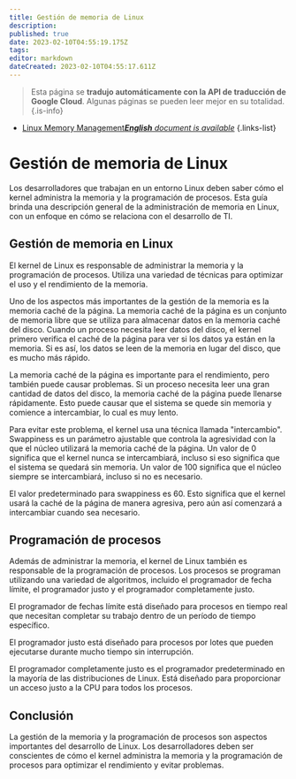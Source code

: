 ```yaml
---
title: Gestión de memoria de Linux
description: 
published: true
date: 2023-02-10T04:55:19.175Z
tags: 
editor: markdown
dateCreated: 2023-02-10T04:55:17.611Z
---
```


> Esta página se **tradujo automáticamente con la API de traducción de Google Cloud**.
Algunas páginas se pueden leer mejor en su totalidad.{.is-info}



- [Linux Memory Management***English** document is available*](/en/Knowledge-base/Linux/linux-memory-management)
{.links-list}


# Gestión de memoria de Linux

Los desarrolladores que trabajan en un entorno Linux deben saber cómo el kernel administra la memoria y la programación de procesos. Esta guía brinda una descripción general de la administración de memoria en Linux, con un enfoque en cómo se relaciona con el desarrollo de TI.

## Gestión de memoria en Linux

El kernel de Linux es responsable de administrar la memoria y la programación de procesos. Utiliza una variedad de técnicas para optimizar el uso y el rendimiento de la memoria.

Uno de los aspectos más importantes de la gestión de la memoria es la memoria caché de la página. La memoria caché de la página es un conjunto de memoria libre que se utiliza para almacenar datos en la memoria caché del disco. Cuando un proceso necesita leer datos del disco, el kernel primero verifica el caché de la página para ver si los datos ya están en la memoria. Si es así, los datos se leen de la memoria en lugar del disco, que es mucho más rápido.

La memoria caché de la página es importante para el rendimiento, pero también puede causar problemas. Si un proceso necesita leer una gran cantidad de datos del disco, la memoria caché de la página puede llenarse rápidamente. Esto puede causar que el sistema se quede sin memoria y comience a intercambiar, lo cual es muy lento.

Para evitar este problema, el kernel usa una técnica llamada "intercambio". Swappiness es un parámetro ajustable que controla la agresividad con la que el núcleo utilizará la memoria caché de la página. Un valor de 0 significa que el kernel nunca se intercambiará, incluso si eso significa que el sistema se quedará sin memoria. Un valor de 100 significa que el núcleo siempre se intercambiará, incluso si no es necesario.

El valor predeterminado para swappiness es 60. Esto significa que el kernel usará la caché de la página de manera agresiva, pero aún así comenzará a intercambiar cuando sea necesario.

## Programación de procesos

Además de administrar la memoria, el kernel de Linux también es responsable de la programación de procesos. Los procesos se programan utilizando una variedad de algoritmos, incluido el programador de fecha límite, el programador justo y el programador completamente justo.

El programador de fechas límite está diseñado para procesos en tiempo real que necesitan completar su trabajo dentro de un período de tiempo específico.

El programador justo está diseñado para procesos por lotes que pueden ejecutarse durante mucho tiempo sin interrupción.

El programador completamente justo es el programador predeterminado en la mayoría de las distribuciones de Linux. Está diseñado para proporcionar un acceso justo a la CPU para todos los procesos.

## Conclusión

La gestión de la memoria y la programación de procesos son aspectos importantes del desarrollo de Linux. Los desarrolladores deben ser conscientes de cómo el kernel administra la memoria y la programación de procesos para optimizar el rendimiento y evitar problemas.